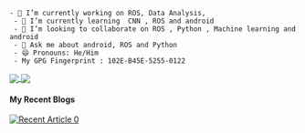     - 🔭 I’m currently working on ROS, Data Analysis, 
     - 🌱 I’m currently learning  CNN , ROS and android
     - 👯 I’m looking to collaborate on ROS , Python , Machine learning and android
     - 💬 Ask me about android, ROS and Python 
     - 😄 Pronouns: He/Him
     - My GPG Fingerprint : 102E-B45E-5255-0122
<!--<a href="https://github.com/Nageshbansal/github-profile-views-counter">
    <img src="https://komarev.com/ghpvc/?username=Nageshbansal&style=for-the-badge&color=blueviolet">
</a> -->




<!-- <a >     
    <img src="https://github.com/Nageshbansal/Nageshbansal/blob/main/deku_run.gif" style="height='10%';width='100%' " />
</a> -->

<a href="https://github.com/anuraghazra/github-readme-stats">
  <img align="center" src="https://github-readme-stats.vercel.app/api?username=Nageshbansal&show_icons=true&theme=dark&hide_rank=True&hide_border=True" />
</a>
<a href="https://github.com/anuraghazra/github-readme-stats">
  <img align="center" src="https://github-readme-stats.vercel.app/api/top-langs/?username=Nageshbansal&layout=compact&theme=dark&langs_count=10&hide_title=False&hide_border=True" />
</a>

#### My Recent Blogs
<a target="_blank" href="https://github-readme-medium-recent-article.vercel.app/medium/@nageshbansal59/0"><img src="https://github-readme-medium-recent-article.vercel.app/medium/@nageshbansal59/0" alt="Recent Article 0"> 
